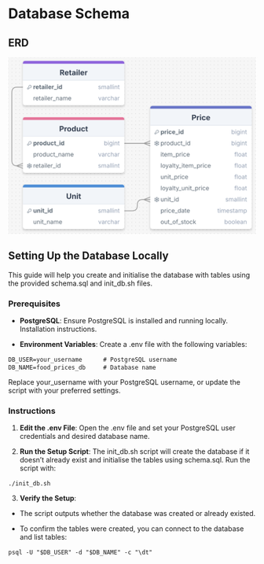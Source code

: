 # Database Schema

## ERD

![ERD](db_erd.png)

## Setting Up the Database Locally

This guide will help you create and initialise the database with tables using the provided schema.sql and init_db.sh files.

### Prerequisites

- **PostgreSQL**: Ensure PostgreSQL is installed and running locally. Installation instructions.

- **Environment Variables**: Create a .env file with the following variables:
```
DB_USER=your_username      # PostgreSQL username
DB_NAME=food_prices_db     # Database name
```
Replace your_username with your PostgreSQL username, or update the script with your preferred settings.

### Instructions

1. **Edit the .env File**: Open the .env file and set your PostgreSQL user credentials and desired database name.

2. **Run the Setup Script**: The init_db.sh script will create the database if it doesn’t already exist and initialise the tables using schema.sql. Run the script with:
```
./init_db.sh
```

3. **Verify the Setup**:

- The script outputs whether the database was created or already existed.

- To confirm the tables were created, you can connect to the database and list tables:
```
psql -U "$DB_USER" -d "$DB_NAME" -c "\dt"
```
